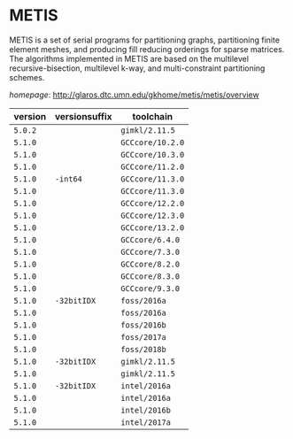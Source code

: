 # METIS

METIS is a set of serial programs for partitioning graphs, partitioning finite element meshes, and producing fill reducing orderings for sparse matrices. The algorithms implemented in METIS are based on the multilevel recursive-bisection, multilevel k-way, and multi-constraint partitioning schemes.

*homepage*: <http://glaros.dtc.umn.edu/gkhome/metis/metis/overview>

version | versionsuffix | toolchain
--------|---------------|----------
``5.0.2`` |  | ``gimkl/2.11.5``
``5.1.0`` |  | ``GCCcore/10.2.0``
``5.1.0`` |  | ``GCCcore/10.3.0``
``5.1.0`` |  | ``GCCcore/11.2.0``
``5.1.0`` | ``-int64`` | ``GCCcore/11.3.0``
``5.1.0`` |  | ``GCCcore/11.3.0``
``5.1.0`` |  | ``GCCcore/12.2.0``
``5.1.0`` |  | ``GCCcore/12.3.0``
``5.1.0`` |  | ``GCCcore/13.2.0``
``5.1.0`` |  | ``GCCcore/6.4.0``
``5.1.0`` |  | ``GCCcore/7.3.0``
``5.1.0`` |  | ``GCCcore/8.2.0``
``5.1.0`` |  | ``GCCcore/8.3.0``
``5.1.0`` |  | ``GCCcore/9.3.0``
``5.1.0`` | ``-32bitIDX`` | ``foss/2016a``
``5.1.0`` |  | ``foss/2016a``
``5.1.0`` |  | ``foss/2016b``
``5.1.0`` |  | ``foss/2017a``
``5.1.0`` |  | ``foss/2018b``
``5.1.0`` | ``-32bitIDX`` | ``gimkl/2.11.5``
``5.1.0`` |  | ``gimkl/2.11.5``
``5.1.0`` | ``-32bitIDX`` | ``intel/2016a``
``5.1.0`` |  | ``intel/2016a``
``5.1.0`` |  | ``intel/2016b``
``5.1.0`` |  | ``intel/2017a``
